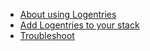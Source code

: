 

*   [About using Logentries](#about)
*   [Add Logentries to your stack](#add)
*   [Troubleshoot](#troubleshoot)

